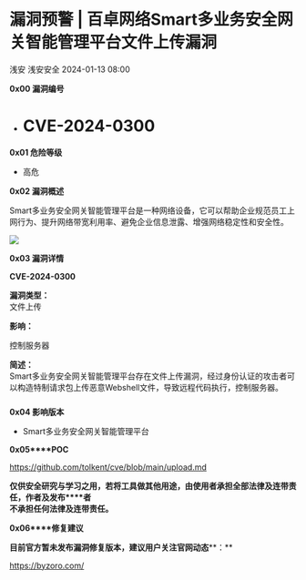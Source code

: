 #  漏洞预警 | 百卓网络Smart多业务安全网关智能管理平台文件上传漏洞   
浅安  浅安安全   2024-01-13 08:00  
  
**0x00 漏洞编号**  
- # CVE-2024-0300  
  
**0x01 危险等级**  
- 高危  
  
**0x02 漏洞概述**  
  
Smart多业务安全网关智能管理平台是一种网络设备，它可以帮助企业规范员工上网行为、提升网络带宽利用率、避免企业信息泄露、增强网络稳定性和安全性。  
  
![](https://mmbiz.qpic.cn/sz_mmbiz_png/7stTqD182SW3eNBxibiblSHibkReZNZXTktjsEDvxa0OYw8D8aMcI3MXTzhnayIZ38WFic9H9JmktXN6Ymz8kWaQmQ/640?wx_fmt=png&wxfrom=5&wx_lazy=1&wx_co=1 "")  
  
**0x03 漏洞详情**  
  
**CVE-2024-0300**  
  
**漏洞类型：**  
文件上传  
  
**影响：**  
  
控制服务器  
  
**简述：**  
Smart多业务安全网关智能管理平台存在文件上传漏洞，经过身份认证的攻击者可以构造特制请求包上传恶意Webshell文件，导致远程代码执行，控制服务器。  
###   
  
**0x04 影响版本**  
- Smart多业务安全网关智能管理平台  
  
**0x05****POC**  
  
https://github.com/tolkent/cve/blob/main/upload.md  
  
**仅供安全研究与学习之用，若将工具做其他用途，由使用者承担全部法律及连带责任，作者及发布****者**  
**不承担任何法律及连带责任。**  
  
**0x06****修复建议**  
  
**目前官方暂未发布漏洞修复版本，建议用户关注官网动态****：**  
  
https://byzoro.com/  
  
  
  
